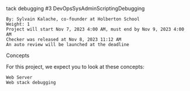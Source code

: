 tack debugging #3
DevOpsSysAdminScriptingDebugging

    By: Sylvain Kalache, co-founder at Holberton School
    Weight: 1
    Project will start Nov 7, 2023 4:00 AM, must end by Nov 9, 2023 4:00 AM
    Checker was released at Nov 8, 2023 11:12 AM
    An auto review will be launched at the deadline

Concepts

For this project, we expect you to look at these concepts:

    Web Server
    Web stack debugging

